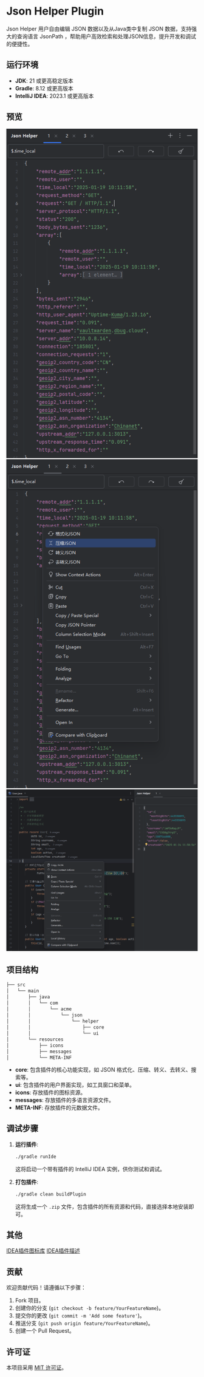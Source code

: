 # Json Helper Plugin

Json Helper 用户自由编辑 JSON 数据以及从Java类中复制 JSON 数据，支持强大的查询语言 JsonPath
，帮助用户高效检索和处理JSON信息，提升开发和调试的便捷性。

## 运行环境

- **JDK**: 21 或更高稳定版本
- **Gradle**: 8.12 或更高版本
- **IntelliJ IDEA**: 2023.1 或更高版本

## 预览

![home.png](doc/home.png)
![menu.png](doc/menu.png)
![copy.png](doc/copy.png)

## 项目结构

```plaintext
├── src
│   └── main
│       ├── java
│       │   └── com
│       │       └── acme
│       │           └── json
│       │               └── helper
│       │                   ├── core
│       │                   └── ui
│       └── resources
│           ├── icons
│           ├── messages
│           └── META-INF
```

- **core**: 包含插件的核心功能实现，如 JSON 格式化、压缩、转义、去转义、搜索等。
- **ui**: 包含插件的用户界面实现，如工具窗口和菜单。
- **icons**: 存放插件的图标资源。
- **messages**: 存放插件的多语言资源文件。
- **META-INF**: 存放插件的元数据文件。

## 调试步骤

1. **运行插件**:
   ```bash
   ./gradle runIde
   ```
   这将启动一个带有插件的 IntelliJ IDEA 实例，供你测试和调试。

2. **打包插件**:
   ```bash
   ./gradle clean buildPlugin
   ```
   这将生成一个 `.zip` 文件，包含插件的所有资源和代码，直接选择本地安装即可。

## 其他

[IDEA插件图标库](https://intellij-icons.jetbrains.design)
[IDEA插件描述](https://plugins.jetbrains.com/docs/intellij/plugin-dependencies.html#locating-plugin-id-and-preparing-sandbox)

## 贡献

欢迎贡献代码！请遵循以下步骤：

1. Fork 项目。
2. 创建你的分支 (`git checkout -b feature/YourFeatureName`)。
3. 提交你的更改 (`git commit -m 'Add some feature'`)。
4. 推送分支 (`git push origin feature/YourFeatureName`)。
5. 创建一个 Pull Request。

## 许可证

本项目采用 [MIT 许可证](LICENSE)。